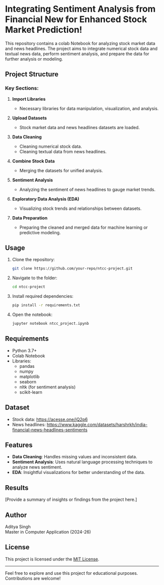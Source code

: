 # Integrating Sentiment Analysis from Financial New for Enhanced Stock Market Prediction!


This repository contains a colab Notebook for analyzing stock market data and news headlines. The project aims to integrate numerical stock data and textual news data, perform sentiment analysis, and prepare the data for further analysis or modeling.

## Project Structure

### Key Sections:

1. **Import Libraries**
   - Necessary libraries for data manipulation, visualization, and analysis.

2. **Upload Datasets**
   - Stock market data and news headlines datasets are loaded.

3. **Data Cleaning**
   - Cleaning numerical stock data.
   - Cleaning textual data from news headlines.

4. **Combine Stock Data**
   - Merging the datasets for unified analysis.

5. **Sentiment Analysis**
   - Analyzing the sentiment of news headlines to gauge market trends.

6. **Exploratory Data Analysis (EDA)**
   - Visualizing stock trends and relationships between datasets.

7. **Data Preparation**
   - Preparing the cleaned and merged data for machine learning or predictive modeling.

## Usage

1. Clone the repository:
   ```bash
   git clone https://github.com/your-repo/ntcc-project.git
   ```

2. Navigate to the folder:
   ```bash
   cd ntcc-project
   ```

3. Install required dependencies:
   ```bash
   pip install -r requirements.txt
   ```

4. Open the notebook:
   ```bash
   jupyter notebook ntcc_project.ipynb
   ```

## Requirements

- Python 3.7+
- Colab Notebook
- Libraries:
  - pandas
  - numpy
  - matplotlib
  - seaborn
  - nltk (for sentiment analysis)
  - scikit-learn

## Dataset

- Stock data: https://acesse.one/jQ2p6
- News headlines: https://www.kaggle.com/datasets/harshrkh/india-financial-news-headlines-sentiments
## Features

- **Data Cleaning**: Handles missing values and inconsistent data.
- **Sentiment Analysis**: Uses natural language processing techniques to analyze news sentiment.
- **EDA**: Insightful visualizations for better understanding of the data.

## Results

[Provide a summary of insights or findings from the project here.]

## Author

Aditya Singh  
Master in Computer Application (2024-26)  

## License

This project is licensed under the [MIT License](LICENSE).

---

Feel free to explore and use this project for educational purposes. Contributions are welcome!

